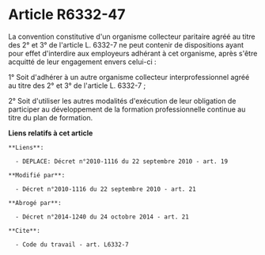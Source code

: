# Article R6332-47

La convention constitutive d'un organisme collecteur paritaire agréé au titre des 2° et 3° de l'article L. 6332-7 ne peut
contenir de dispositions ayant pour effet d'interdire aux employeurs adhérant à cet organisme, après s'être acquitté de leur
engagement envers celui-ci : 

1° Soit d'adhérer à un autre organisme collecteur interprofessionnel agréé au titre des 2° et 3° de l'article L. 6332-7 ; 

2° Soit d'utiliser les autres modalités d'exécution de leur obligation de participer au développement de la formation
professionnelle continue au titre du plan de formation.

**Liens relatifs à cet article**

	**Liens**:

	  - DEPLACE: Décret n°2010-1116 du 22 septembre 2010 - art. 19

	**Modifié par**:

	  - Décret n°2010-1116 du 22 septembre 2010 - art. 21

	**Abrogé par**:

	  - Décret n°2014-1240 du 24 octobre 2014 - art. 21

	**Cite**:

	  - Code du travail - art. L6332-7
